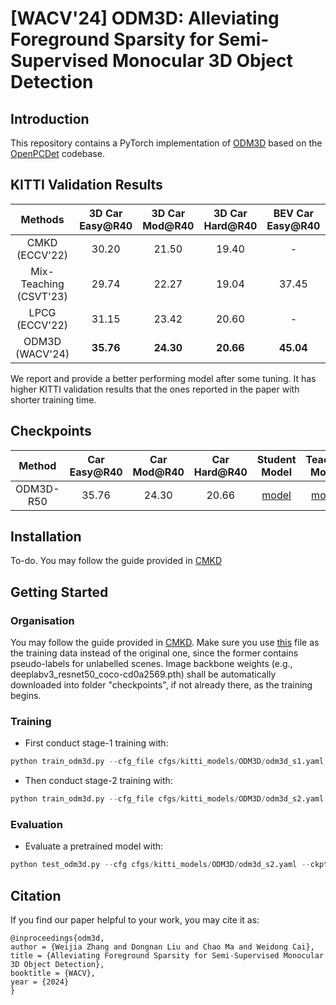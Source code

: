 # [WACV'24] ODM3D: Alleviating Foreground Sparsity for Semi-Supervised Monocular 3D Object Detection

## Introduction
This repository contains a PyTorch implementation of [ODM3D](https://arxiv.org/abs/2310.18620) based on the [OpenPCDet](https://github.com/open-mmlab/OpenPCDet) codebase.


## KITTI Validation Results
|        Methods         |  3D Car Easy@R40  |  3D Car Mod@R40  |  3D Car Hard@R40  | BEV Car Easy@R40 | BEV Car Mod@R40 | BEV Car Hard@R40 |
|:----------------------:|:-----------------:|:----------------:|:-----------------:|:----------------:|:---------------:|:----------------:|
|     CMKD (ECCV'22)     |       30.20       |      21.50       |       19.40       |        -         |        -        |        -         |
| Mix-Teaching (CSVT'23) |       29.74       |      22.27       |       19.04       |      37.45       |      28.99      |      25.31       |
|     LPCG (ECCV'22)     |       31.15       |      23.42       |       20.60       |        -         |        -        |        -         |
|    ODM3D (WACV'24)     |     **35.76**     |    **24.30**     |     **20.66**     |    **45.04**     |    **31.35**    |    **27.45**     |

We report and provide a better performing model after some tuning. It has higher KITTI validation results that the ones reported in the paper with shorter training time.

## Checkpoints

|  Method   | Car Easy@R40 | Car Mod@R40 | Car Hard@R40 |                                         Student Model                                          | Teacher Model |
|:---------:|:------------:|:-----------:|:------------:|:----------------------------------------------------------------------------------------------:|:---:|
| ODM3D-R50 |    35.76     |    24.30    |    20.66     | [model](https://drive.google.com/file/d/1pqn0cJrRi6O4s17dB3BFjqlmAguvNgtb/view?usp=drive_link) | [model](https://drive.google.com/file/d/1NYlaQnS79dAsYSW85JR7NiHu2owc7-rc/view?usp=drive_link) |



## Installation

To-do. 
You may follow the guide provided in [CMKD](https://github.com/Cc-Hy/CMKD/blob/main/docs/INSTALL.md)

## Getting Started

### Organisation
You may follow the guide provided in [CMKD](https://github.com/Cc-Hy/CMKD/blob/main/docs/GETTING_STARTED.md). 
Make sure you use [this](https://drive.google.com/file/d/1YxG2Yb1OhlscahsdWrwymY1yFcsOTaqN/view?usp=drive_link) file as the training data instead of the original one, since the former contains pseudo-labels for unlabelled scenes.
Image backbone weights (e.g., deeplabv3_resnet50_coco-cd0a2569.pth) shall be automatically downloaded into folder "checkpoints", if not already there, as the training begins.

### Training
* First conduct stage-1 training with:
```python
python train_odm3d.py --cfg_file cfgs/kitti_models/ODM3D/odm3d_s1.yaml --pretrained_lidar_model ../checkpoints/scd-teacher-kitti.pth
```
* Then conduct stage-2 training with:
```python
python train_odm3d.py --cfg_file cfgs/kitti_models/ODM3D/odm3d_s2.yaml --pretrained_lidar_model ../checkpoints/scd-teacher-kitti.pth --pretrained_img_model ${PATH_TO_STAGE1_MODEL}
```

### Evaluation
* Evaluate a pretrained model with: 
```python
python test_odm3d.py --cfg cfgs/kitti_models/ODM3D/odm3d_s2.yaml --ckpt ${PATH_TO_MODEL}
```



## Citation
If you find our paper helpful to your work, you may cite it as:
```
@inproceedings{odm3d,
author = {Weijia Zhang and Dongnan Liu and Chao Ma and Weidong Cai},
title = {Alleviating Foreground Sparsity for Semi-Supervised Monocular 3D Object Detection},
booktitle = {WACV},
year = {2024}
}
```